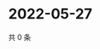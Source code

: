 # 2022-05-27

共 0 条

<!-- BEGIN WEIBO -->
<!-- 最后更新时间 Fri May 27 2022 21:36:07 GMT+0800 (China Standard Time) -->

<!-- END WEIBO -->
